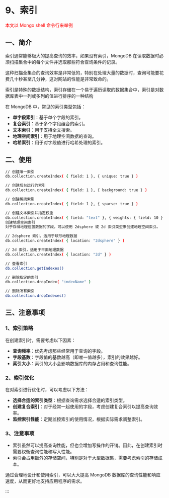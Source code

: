 # 9、索引

<font color='red'>本文以 Mongo shell 命令行来举例</font>

## 一、简介

索引通常能够极大的提高查询的效率，如果没有索引，MongoDB 在读取数据时必须扫描集合中的每个文件并选取那些符合查询条件的记录。

这种扫描全集合的查询效率是非常低的，特别在处理大量的数据时，查询可能要花费几十秒甚至几分钟，这对网站的性能是非常致命的。

索引是特殊的数据结构，索引存储在一个易于遍历读取的数据集合中，索引是对数据库表中一列或多列的值进行排序的一种结构

在 MongoDB 中，常见的索引类型包括：

- **单字段索引**：基于单个字段的索引。
- **复合索引**：基于多个字段组合的索引。
- **文本索引**：用于支持全文搜索。
- **地理空间索引**：用于地理空间数据的查询。
- **哈希索引**：用于对字段值进行哈希处理的索引。

## 二、使用

```bash
// 创建唯一索引
db.collection.createIndex( { field: 1 }, { unique: true } )

// 创建后台运行的索引
db.collection.createIndex( { field: 1 }, { background: true } )

// 创建稀疏索引
db.collection.createIndex( { field: 1 }, { sparse: true } )

// 创建文本索引并指定权重
db.collection.createIndex( { field: "text" }, { weights: { field: 10 } } )
创建地理空间索引
对于存储地理位置数据的字段，可以使用 2dsphere 或 2d 索引类型来创建地理空间索引。

// 2dsphere 索引，适用于球形地理数据
db.collection.createIndex( { location: "2dsphere" } )

// 2d 索引，适用于平面地理数据
db.collection.createIndex( { location: "2d" } )

// 查看索引
db.collection.getIndexes()

// 删除指定的索引
db.collection.dropIndex( "indexName" )

// 删除所有索引
db.collection.dropIndexes()
```

## 三、注意事项

### 1、索引策略

在创建索引时，需要考虑以下因素：

- **查询频率**：优先考虑那些经常用于查询的字段。
- **字段基数**：字段值的基数越高（即唯一值越多），索引的效果越好。
- **索引大小**：索引的大小会影响数据库的内存占用和查询性能。

### 2、索引优化

在对索引进行优化时，可以考虑以下方法：

- **选择合适的索引类型**：根据查询需求选择合适的索引类型。
- **创建复合索引**：对于经常一起使用的字段，考虑创建复合索引以提高查询效率。
- **监控索引性能**：定期监控索引的使用情况，根据实际需求调整索引。

### 3、注意事项

- 索引虽然可以提高查询性能，但也会增加写操作的开销。因此，在创建索引时需要权衡查询性能和写入性能。
- 索引会占用额外的存储空间，特别是对于大型数据集，需要考虑索引的存储成本。

通过合理地设计和使用索引，可以大大提高 MongoDB 数据库的查询性能和响应速度，从而更好地支持应用程序的需求。

:::

<style scope>
.badge {
  margin-left: 5px !important;
  margin-right: 8px !important;
  font-size: 13px !important;
}
</style>

